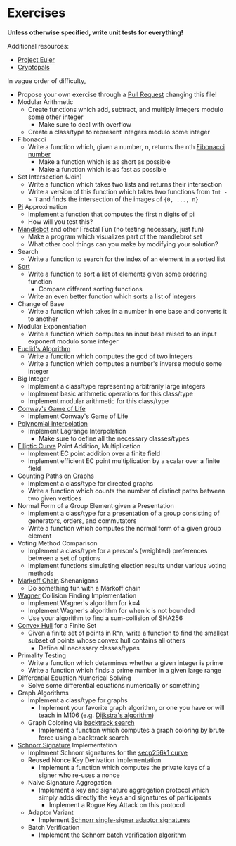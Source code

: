 # Exercises

**Unless otherwise specified, write unit tests for everything!**

Additional resources:
* [Project Euler](https://projecteuler.net/)
* [Cryptopals](https://cryptopals.com/)

In vague order of difficulty,

* Propose your own exercise through a [Pull Request](https://docs.github.com/en/pull-requests/collaborating-with-pull-requests/proposing-changes-to-your-work-with-pull-requests/about-pull-requests) changing this file!
* Modular Arithmetic
  * Create functions which add, subtract, and multiply integers modulo some other integer
    * Make sure to deal with overflow
  * Create a class/type to represent integers modulo some integer
* Fibonacci
  * Write a function which, given a number, n, returns the nth [Fibonacci number](https://en.wikipedia.org/wiki/Fibonacci_number)
    * Make a function which is as short as possible
    * Make a function which is as fast as possible
* Set Intersection (Join)
  * Write a function which takes two lists and returns their intersection
  * Write a version of this function which takes two functions from `Int -> T` and finds the intersection of the images of `{0, ..., n}`
* [Pi](https://en.wikipedia.org/wiki/Pi) Approximation
  * Implement a function that computes the first n digits of pi
  * How will you test this?
* [Mandlebot](https://en.wikipedia.org/wiki/Mandelbrot_set) and other Fractal Fun (no testing necessary, just fun)
  * Make a program which visualizes part of the mandlebrot set
  * What other cool things can you make by modifying your solution?
* Search
  * Write a function to search for the index of an element in a sorted list
* [Sort](https://en.wikipedia.org/wiki/Sorting_algorithm)
  * Write a function to sort a list of elements given some ordering function
    * Compare different sorting functions
  * Write an even better function which sorts a list of integers
* Change of Base
  * Write a function which takes in a number in one base and converts it to another
* Modular Exponentiation
  * Write a function which computes an input base raised to an input exponent modulo some integer
* [Euclid's Algorithm](https://en.wikipedia.org/wiki/Euclidean_algorithm)
  * Write a function which computes the gcd of two integers
  * Write a function which computes a number's inverse modulo some integer
* Big Integer
  * Implement a class/type representing arbitrarily large integers
  * Implement basic arithmetic operations for this class/type
  * Implement modular arithmetic for this class/type
* [Conway's Game of Life](https://en.wikipedia.org/wiki/Conway%27s_Game_of_Life)
  * Implement Conway's Game of Life
* [Polynomial Interpolation](https://en.wikipedia.org/wiki/Lagrange_polynomial)
  * Implement Lagrange Interpolation
    * Make sure to define all the necessary classes/types
* [Elliptic Curve](EllipticCurveExcerpt.pdf) Point Addition, Multiplication
  * Implement EC point addition over a finite field
  * Implement efficient EC point multiplication by a scalar over a finite field
* Counting Paths on [Graphs](https://en.wikipedia.org/wiki/Graph_theory)
  * Implement a class/type for directed graphs
  * Write a function which counts the number of distinct paths between two given vertices
* Normal Form of a Group Element given a Presentation
  * Implement a class/type for a presentation of a group consisting of generators, orders, and commutators
  * Write a function which computes the normal form of a given group element
* Voting Method Comparison
  * Implement a class/type for a person's (weighted) preferences between a set of options
  * Implement functions simulating election results under various voting methods
* [Markoff Chain](https://en.wikipedia.org/wiki/Markov_chain) Shenanigans
  * Do something fun with a Markoff chain
* [Wagner](https://www.iacr.org/archive/crypto2002/24420288/24420288.pdf) Collision Finding Implementation
  * Implement Wagner's algorithm for k=4
  * Implement Wagner's algorithm for when k is not bounded
  * Use your algorithm to find a sum-collision of SHA256
* [Convex Hull](https://en.wikipedia.org/wiki/Convex_hull) for a Finite Set
  * Given a finite set of points in R^n, write a function to find the smallest subset of points whose convex hull contains all others
    * Define all necessary classes/types
* Primality Testing
  * Write a function which determines whether a given integer is prime
  * Write a function which finds a prime number in a given large range
* Differential Equation Numerical Solving
  * Solve some differential equations numerically or something
* Graph Algorithms
  * Implement a class/type for graphs
    * Implement your favorite graph algorithm, or one you have or will teach in M106 (e.g. [Dijkstra's algorithm](https://en.wikipedia.org/wiki/Dijkstra%27s_algorithm))
  * Graph Coloring via [backtrack search](https://en.wikipedia.org/wiki/Backtracking)
    * Implement a function which computes a graph coloring by brute force using a backtrack search
* [Schnorr Signature](https://suredbits.com/introduction-to-schnorr-signatures/) Implementation
  * Implement Schnorr signatures for the [secp256k1 curve](https://en.bitcoin.it/wiki/Secp256k1)
  * Reused Nonce Key Derivation Implementation
    * Implement a function which computes the private keys of a signer who re-uses a nonce
  * Naive Signature Aggregation
    * Implement a key and signature aggregation protocol which simply adds directly the keys and signatures of participants
      * Implement a Rogue Key Attack on this protocol
  * Adaptor Variant
    * Implement [Schnorr single-signer adaptor signatures](https://suredbits.com/schnorr-applications-scriptless-scripts/)
  * Batch Verification
    * Implement the [Schnorr batch verification algorithm](https://suredbits.com/schnorr-applications-batch-verification/)

